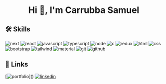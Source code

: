 <h1 align="center">Hi 👋, I'm Carrubba Samuel</h1>


<p align="left">
</p>

## 🛠 Skills
<img src="https://static-00.iconduck.com/assets.00/next-js-icon-2048x2048-5dqjgeku.png" alt="next" />
              <img src="https://cdn.worldvectorlogo.com/logos/react-2.svg" alt="react" />
              <img src="https://cdn-icons-png.flaticon.com/512/5968/5968292.png" alt="javascript" />
              <img src="https://cdn.worldvectorlogo.com/logos/typescript.svg" alt="typescript" />
              <img src="https://cdn.worldvectorlogo.com/logos/nodejs-icon.svg" alt="node" />
              <img src="https://cdn.worldvectorlogo.com/logos/c.svg" alt="c" />
              <img src="https://cdn.worldvectorlogo.com/logos/redux.svg" alt="redux" />
              <img src="https://cdn-icons-png.flaticon.com/512/1532/1532556.png" alt="html" />
              <img src="https://cdn.iconscout.com/icon/free/png-256/free-css3-9-1175237.png" alt="css" />
              <img src="https://cdn.worldvectorlogo.com/logos/bootstrap-4.svg" alt="bootstrap" />
              <img src="https://cdn.worldvectorlogo.com/logos/tailwindcss.svg" alt="tailwind" />
              <img src="https://cdn.worldvectorlogo.com/logos/material-ui-1.svg" alt="material" />
              <img src="https://cdn.worldvectorlogo.com/logos/git-icon.svg" alt="git" />
              <img src="https://cdn.worldvectorlogo.com/logos/github-icon-1.svg" alt="github" />


## 🔗 Links
[![portfolio]([https://img.shields.io/badge/my_portfolio-000?style=for-the-badge&logo=ko-fi&logoColor=white](https://vercel.com/samuels-projects-c851fad9/portfolio))]()
[![linkedin](https://img.shields.io/badge/linkedin-0A66C2?style=for-the-badge&logo=linkedin&logoColor=white)](https://www.linkedin.com/in/samuel-carrubba-562456228/)


